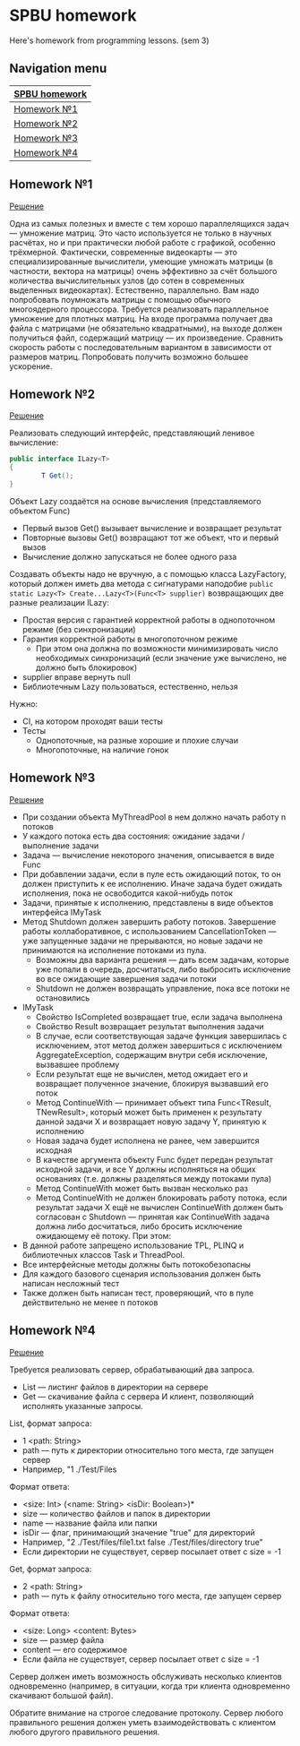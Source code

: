 # SPBU homework

Here's homework from programming lessons. (sem 3)

## Navigation menu

[SPBU homework](https://github.com/MihailKulikov/MyHomeworksSem3) |
----------- |
[Homework №1](https://github.com/MihailKulikov/MyHomeworksSem3#homework-1) |
[Homework №2](https://github.com/MihailKulikov/MyHomeworksSem3#homework-2) |
[Homework №3](https://github.com/MihailKulikov/MyHomeworksSem3#homework-3) |
[Homework №4](https://github.com/MihailKulikov/MyHomeworksSem3#homework-4) |

## Homework №1 
[Решение](https://github.com/MihailKulikov/MyHomeworksSem3/tree/main/sem3/hw1.1)

Одна из самых полезных и вместе с тем хорошо параллелящихся задач — умножение матриц. Это часто используется не только в научных расчётах, но и при практически любой работе с графикой, особенно трёхмерной. Фактически, современные видеокарты — это специализированные вычислители, умеющие умножать матрицы (в частности, вектора на матрицы) очень эффективно за счёт большого количества вычислительных узлов (до сотен в современных выделенных видеокартах). Естественно, параллельно. Вам надо попробовать поумножать матрицы с помощью обычного многоядерного процессора.
Требуется реализовать параллельное умножение для плотных матриц. На входе программа получает два файла с матрицами (не обязательно квадратными), на выходе должен получиться файл, содержащий матрицу — их произведение. Сравнить скорость работы с последовательным вариантом в зависимости от размеров матриц. Попробовать получить возможно большее ускорение.

## Homework №2
[Решение](https://github.com/MihailKulikov/MyHomeworksSem3/tree/main/sem3/hw2.1)

Реализовать следующий интерфейс, представляющий ленивое вычисление:
```csharp
public interface ILazy<T>
{
        T Get();
}
```
Объект Lazy создаётся на основе вычисления (представляемого объектом Func<T>)
  - Первый вызов Get() вызывает вычисление и возвращает результат
  - Повторные вызовы Get() возвращают тот же объект, что и первый вызов
  - Вычисление должно запускаться не более одного раза
  
  Создавать объекты надо не вручную, а с помощью класса LazyFactory, который должен иметь два метода с сигнатурами наподобие
  `public static Lazy<T> Create...Lazy<T>(Func<T> supplier)`
  возвращающих две разные реализации ILazy<T>:
  - Простая версия с гарантией корректной работы в однопоточном режиме (без синхронизации)
  - Гарантия корректной работы в многопоточном режиме
    - При этом она должна по возможности минимизировать число необходимых синхронизаций (если значение уже вычислено, не должно быть блокировок)
  - supplier вправе вернуть null
  - Библиотечным Lazy пользоваться, естественно, нельзя
  
Нужно:
  - CI, на котором проходят ваши тесты
  - Тесты
    - Однопоточные, на разные хорошие и плохие случаи
    - Многопоточные, на наличие гонок
    
## Homework №3
[Решение](https://github.com/MihailKulikov/MyHomeworksSem3/tree/main/sem3/hw3.1)

- При создании объекта MyThreadPool в нем должно начать работу n потоков
- У каждого потока есть два состояния: ожидание задачи / выполнение задачи
- Задача — вычисление некоторого значения, описывается в виде Func<TResult>
- При добавлении задачи, если в пуле есть ожидающий поток, то он должен приступить к ее исполнению. Иначе задача будет ожидать исполнения, пока не освободится какой-нибудь поток
- Задачи, принятые к исполнению, представлены в виде объектов интерфейса IMyTask<TResult>
- Метод Shutdown должен завершить работу потоков. Завершение работы коллаборативное, с использованием CancellationToken — уже запущенные задачи не прерываются, но новые задачи не принимаются на исполнение потоками из пула.
  - Возможны два варианта решения — дать всем задачам, которые уже попали в очередь, досчитаться, либо выбросить исключение во все ожидающие завершения задачи потоки
  - Shutdown не должен возвращать управление, пока все потоки не остановились
- IMyTask 
  - Свойство IsCompleted возвращает true, если задача выполнена 
  - Свойство Result возвращает результат выполнения задачи   
  - В случае, если соответствующая задаче функция завершилась с исключением, этот метод должен завершиться с исключением AggregateException, содержащим внутри себя исключение, вызвавшее проблему
  - Если результат еще не вычислен, метод ожидает его и возвращает полученное значение, блокируя вызвавший его поток
  - Метод ContinueWith — принимает объект типа Func<TResult, TNewResult>, который может быть применен к результату данной задачи X и возвращает новую задачу Y, принятую к исполнению
  - Новая задача будет исполнена не ранее, чем завершится исходная
  - В качестве аргумента объекту Func будет передан результат исходной задачи, и все Y должны исполняться на общих основаниях (т.е. должны разделяться между потоками пула)
  - Метод ContinueWith может быть вызван несколько раз
  - Метод ContinueWith не должен блокировать работу потока, если результат задачи X ещё не вычислен
ContinueWith должен быть согласован с Shutdown — принятая как ContinueWith задача должна либо досчитаться, либо бросить исключение ожидающему её потоку.
При этом:
- В данной работе запрещено использование TPL, PLINQ и библиотечных классов Task и ThreadPool.
- Все интерфейсные методы должны быть потокобезопасны
- Для каждого базового сценария использования должен быть написан несложный тест
- Также должен быть написан тест, проверяющий, что в пуле действительно не менее n потоков

## Homework №4
[Решение](https://github.com/MihailKulikov/MyHomeworksSem3/tree/main/sem3/hw4.1)

Требуется реализовать сервер, обрабатывающий два запроса.
- List — листинг файлов в директории на сервере
- Get — скачивание файла с сервера
И клиент, позволяющий исполнять указанные запросы.

List, формат запроса:
- 1 <path: String>
- path — путь к директории относительно того места, где запущен сервер
- Например, "1 ./Test/Files

Формат ответа:
- <size: Int> (<name: String> <isDir: Boolean>)*
- size — количество файлов и папок в директории
- name — название файла или папки
- isDir — флаг, принимающий значение "true" для директорий
- Например, "2 ./Test/files/file1.txt false ./Test/files/directory true"
- Если директории не существует, сервер посылает ответ с size = -1

Get, формат запроса:

- 2 <path: String>
- path — путь к файлу относительно того места, где запущен сервер

Формат ответа: 
- <size: Long> <content: Bytes>
- size — размер файла
- content — его содержимое
- Если файла не существует, сервер посылает ответ с size = -1

Сервер должен иметь возможность обслуживать несколько клиентов одновременно (например, в ситуации, когда три клиента одновременно скачивают большой файл).

Обратите внимание на строгое следование протоколу. Сервер любого правильного решения должен уметь взаимодействовать с клиентом любого другого правильного решения.
